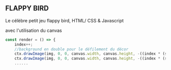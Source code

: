 ## FLAPPY BIRD

Le célèbre petit jeu flappy bird, 
HTML/ CSS & Javascript

avec l'utilisation du canvas

```js
const render = () => {
    index++;
    //background en double pour le défilement du décor
    ctx.drawImage(img, 0, 0, canvas.width, canvas.height, -((index * (speed / 2)) % canvas.width) + canvas.width, 0, canvas.width, canvas.height);
    ctx.drawImage(img, 0, 0, canvas.width, canvas.height, -((index * (speed / 2)) % canvas.width), 0, canvas.width, canvas.height);
    ......
```